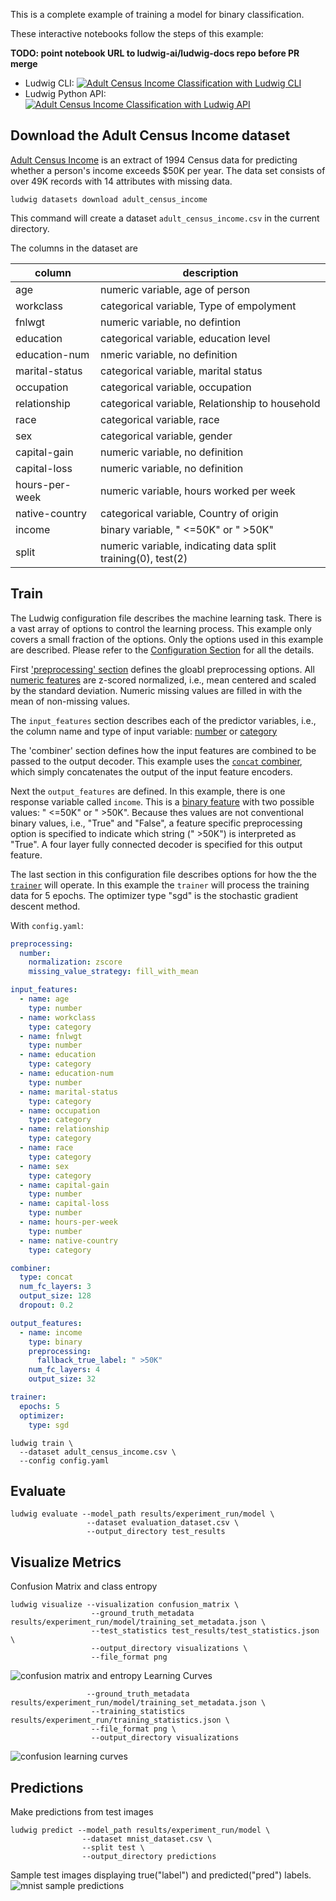 This is a complete example of training a model for binary classification.

These interactive notebooks follow the steps of this example:

**TODO: point notebook URL to ludwig-ai/ludwig-docs repo before PR merge**

- Ludwig CLI: [![Adult Census Income Classification with Ludwig CLI](https://colab.research.google.com/assets/colab-badge.svg)](https://colab.research.google.com/github/jimthompson5802/ludwig-docs/blob/expanded-tabular-data-example/docs/examples/adult_census_income_colab_notebooks/Adult_Census_Income_Classification_with_Ludwig_CLI.ipynb)
- Ludwig Python API: [![Adult Census Income Classification with Ludwig API](https://colab.research.google.com/assets/colab-badge.svg)](https://colab.research.google.com/github/jimthompson5802/ludwig-docs/blob/expanded-tabular-data-example/docs/examples/adult_census_income_colab_notebooks/Adult_Income_Census_Classification_with_Ludwig_API.ipynb)

## Download the Adult Census Income dataset

[Adult Census Income](https://archive.ics.uci.edu/ml/datasets/adult) is an extract of 1994 Census data for predicting whether a person's income exceeds $50K per year.  The data set consists of over 49K records with 14 attributes with missing data.

```shell
ludwig datasets download adult_census_income
```

This command will create a dataset `adult_census_income.csv` in the current directory.

The columns in the dataset are

| column         | description                                                  |
|----------------|--------------------------------------------------------------|
| age            | numeric variable, age of person                              |
| workclass      | categorical variable, Type of empolyment                     |
| fnlwgt         | numeric variable, no defintion                               |
| education      | categorical variable, education level                        |
| education-num  | nmeric variable, no definition                               |
| marital-status | categorical variable, marital status                         |
| occupation     | categorical variable, occupation                             |
| relationship   | categorical variable, Relationship to household              |
| race           | categorical variable, race                                   |
| sex            | categorical variable, gender                                 |
| capital-gain   | numeric variable, no definition                              |
| capital-loss   | numeric variable, no definition                              |
| hours-per-week | numeric variable, hours worked per week                      |
| native-country | categorical variable, Country of origin                      |
| income         | binary variable, " <=50K" or " >50K"                         |
| split          | numeric variable, indicating data split training(0), test(2) |

## Train

The Ludwig configuration file describes the machine learning task.  There is a vast array of options to control the learning process.  This example only covers a small fraction of the options.  Only the options used in this example are described.  Please refer to the [Configuration Section](../../configuration) for all the details.

First ['preprocessing' section](../../configuration/preprocessing) defines the gloabl preprocessing options.  All [numeric features](../../configuration/features/number_features) are z-scored normalized, i.e., mean centered and scaled by the standard deviation.  Numeric missing values are filled in with the mean of non-missing values.

The `input_features` section describes each of the predictor variables, i.e., the column name and type of input variable: [number](../../configuration/features/number_features) or [category](../../configuration/features/category_features/)

The 'combiner' section defines how the input features are combined to be passed to the output decoder.  This example uses the [`concat` combiner](configuration/combiner/#concat-combiner), which simply concatenates the output of the input feature encoders.

Next the `output_features` are defined.  In this example, there is one response variable called `income`.  This is a [binary feature](../../configuration/features/binary_features/) with two possible values: " <=50K" or " >50K".  Because thes values are not conventional binary values, i.e., "True" and "False", a feature specific preprocessing option is specified to indicate which string (" >50K") is interpreted as "True".  A four layer fully connected decoder is specified for this output feature.

The last section in this configuration file describes options for how the the [`trainer`](../../configuration/trainer/) will operate.  In this example the `trainer` will process the training data for 5 epochs.  The optimizer type "sgd" is the stochastic gradient descent method.

With `config.yaml`:

```yaml
preprocessing:
  number:
    normalization: zscore
    missing_value_strategy: fill_with_mean

input_features:
  - name: age
    type: number
  - name: workclass
    type: category
  - name: fnlwgt
    type: number
  - name: education
    type: category
  - name: education-num
    type: number
  - name: marital-status
    type: category
  - name: occupation
    type: category
  - name: relationship
    type: category
  - name: race
    type: category
  - name: sex
    type: category
  - name: capital-gain
    type: number
  - name: capital-loss
    type: number
  - name: hours-per-week
    type: number
  - name: native-country
    type: category

combiner:
  type: concat
  num_fc_layers: 3
  output_size: 128
  dropout: 0.2

output_features:
  - name: income
    type: binary
    preprocessing:
      fallback_true_label: " >50K"
    num_fc_layers: 4
    output_size: 32

trainer:
  epochs: 5
  optimizer:
    type: sgd
```

```shell
ludwig train \
  --dataset adult_census_income.csv \
  --config config.yaml
```

## Evaluate

```shell
ludwig evaluate --model_path results/experiment_run/model \
                 --dataset evaluation_dataset.csv \
                 --output_directory test_results
```

## Visualize Metrics

Confusion Matrix and class entropy

```shell
ludwig visualize --visualization confusion_matrix \
                  --ground_truth_metadata results/experiment_run/model/training_set_metadata.json \
                  --test_statistics test_results/test_statistics.json \
                  --output_directory visualizations \
                  --file_format png
```

![confusion matrix and entropy]()
Learning Curves

```shell
                 --ground_truth_metadata results/experiment_run/model/training_set_metadata.json \
                  --training_statistics results/experiment_run/training_statistics.json \
                  --file_format png \
                  --output_directory visualizations
```

![confusion learning curves]()

## Predictions

Make predictions from test images

```shell
ludwig predict --model_path results/experiment_run/model \
                --dataset mnist_dataset.csv \
                --split test \
                --output_directory predictions
```

Sample test images displaying true("label") and predicted("pred") labels.
![mnist sample predictions]()
